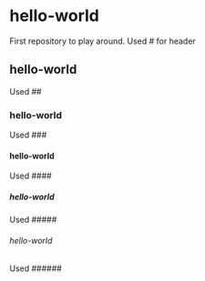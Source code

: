 # hello-world
First repository to play around. Used # for header
## hello-world
Used ##
### hello-world
Used ###
#### hello-world
Used ####
##### hello-world
Used #####
###### hello-world
Used ######
